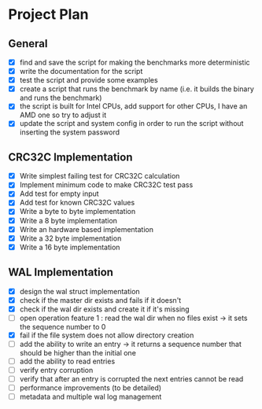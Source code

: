 # Project Plan

## General

- [x] find and save the script for making the benchmarks more deterministic
- [x] write the documentation for the script
- [x] test the script and provide some examples
- [x] create a script that runs the benchmark by name (i.e. it builds the binary and runs the benchmark)
- [x] the script is built for Intel CPUs, add support for other CPUs, I have an AMD one so try to adjust it
- [x] update the script and system config in order to run the script without inserting the system password

## CRC32C Implementation

- [x] Write simplest failing test for CRC32C calculation
- [x] Implement minimum code to make CRC32C test pass
- [x] Add test for empty input
- [x] Add test for known CRC32C values
- [x] Write a byte to byte implementation
- [x] Write a 8 byte implementation
- [x] Write an hardware based implementation 
- [x] Write a 32 byte implementation
- [x] Write a 16 byte implementation

## WAL Implementation
- [x] design the wal struct implementation
- [x] check if the master dir exists and fails if it doesn't
- [x] check if the wal dir exists and create it if it's missing
- [ ] open operation feature 1 : read the wal dir when no files exist -> it sets the sequence number to 0
- [x] fail if the file system does not allow directory creation
- [ ] add the ability to write an entry -> it returns a sequence number that should be higher than the initial one
- [ ] add the ability to read entries
- [ ] verify entry corruption
- [ ] verify that after an entry is corrupted the next entries cannot be read
- [ ] performance improvements (to be detailed)
- [ ] metadata and multiple wal log management
